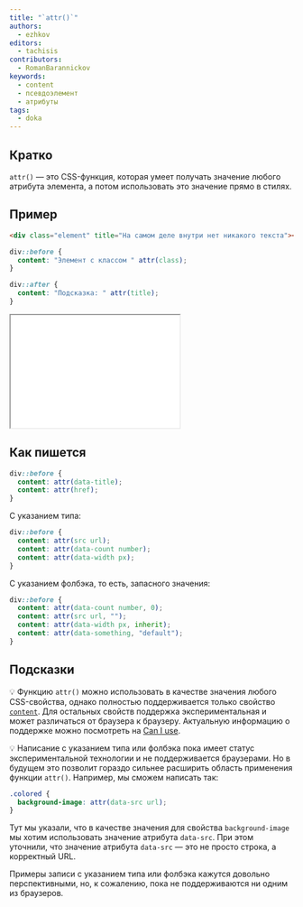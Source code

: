 ```yaml
---
title: "`attr()`"
authors:
  - ezhkov
editors:
  - tachisis
contributors:
  - RomanBarannickov
keywords:
  - content
  - псевдоэлемент
  - атрибуты
tags:
  - doka
---
```


## Кратко

`attr()` — это CSS-функция, которая умеет получать значение любого атрибута элемента, а потом использовать это значение прямо в стилях.

## Пример

```html
<div class="element" title="На самом деле внутри нет никакого текста"></div>
```

```css
div::before {
  content: "Элемент с классом " attr(class);
}

div::after {
  content: "Подсказка: " attr(title);
}
```

<iframe title="Подсказка" src="demos/tooltip/" height="200"></iframe>

## Как пишется

```css
div::before {
  content: attr(data-title);
  content: attr(href);
}
```

С указанием типа:

```css
div::before {
  content: attr(src url);
  content: attr(data-count number);
  content: attr(data-width px);
}
```

С указанием фолбэка, то есть, запасного значения:

```css
div::before {
  content: attr(data-count number, 0);
  content: attr(src url, "");
  content: attr(data-width px, inherit);
  content: attr(data-something, "default");
}
```

## Подсказки

💡 Функцию `attr()` можно использовать в качестве значения любого CSS-свойства, однако полностью поддерживается только свойство [`content`](/css/content). Для остальных свойств поддержка экспериментальная и может различаться от браузера к браузеру. Актуальную информацию о поддержке можно посмотреть на [Can I use](https://caniuse.com/css3-attr).

💡 Написание с указанием типа или фолбэка пока имеет статус экспериментальной технологии и не поддерживается браузерами. Но в будущем это позволит гораздо сильнее расширить область применения функции `attr()`. Например, мы сможем написать так:

```css
.colored {
  background-image: attr(data-src url);
}
```

Тут мы указали, что в качестве значения для свойства `background-image` мы хотим использовать значение атрибута `data-src`. При этом уточнили, что значение атрибута `data-src` — это не просто строка, а корректный URL.

Примеры записи с указанием типа или фолбэка кажутся довольно перспективными, но, к сожалению, пока не поддерживаются ни одним из браузеров.
